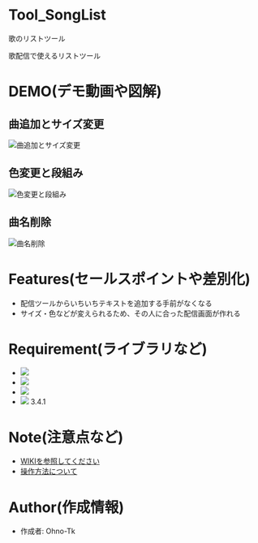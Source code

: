 # Tool_SongList
歌のリストツール
 
 歌配信で使えるリストツール
 
 
# DEMO(デモ動画や図解)
## 曲追加とサイズ変更
![曲追加とサイズ変更](https://user-images.githubusercontent.com/51406176/168076712-9713245f-c986-4be8-bfc1-6590c1d882ae.gif)

## 色変更と段組み
![色変更と段組み](https://user-images.githubusercontent.com/51406176/168076389-3d1b74c9-6e72-475f-b694-b84bac7cf813.gif)

## 曲名削除
![曲名削除](https://user-images.githubusercontent.com/51406176/168077133-9bd640fd-8d13-4541-a35b-9306896bf956.gif)

 
# Features(セールスポイントや差別化)

- 配信ツールからいちいちテキストを追加する手前がなくなる
- サイズ・色などが変えられるため、その人に合った配信画面が作れる
 
# Requirement(ライブラリなど)
 - <img src="https://custom-icon-badges.herokuapp.com/badge/HTML-e34c26.svg?logo=HTML&logoColor=white">
- <img src="https://custom-icon-badges.herokuapp.com/badge/CSS-563d7c.svg?logo=css3">
- <img src="https://custom-icon-badges.herokuapp.com/badge/JavaScript-f1e05a.svg?logo=JavaScript&logoColor=white">
- <img src="https://img.shields.io/badge/-jQuery-0769AD.svg?logo=jquery&style=flat"> 3.4.1
 
# Note(注意点など)
- [WIKIを参照してください](https://github.com/Ohno-Tk/Tool_SongList/wiki)
- [操作方法について](https://github.com/Ohno-Tk/Tool_SongList/wiki/Help)
 
# Author(作成情報)
 
- 作成者: Ohno-Tk
